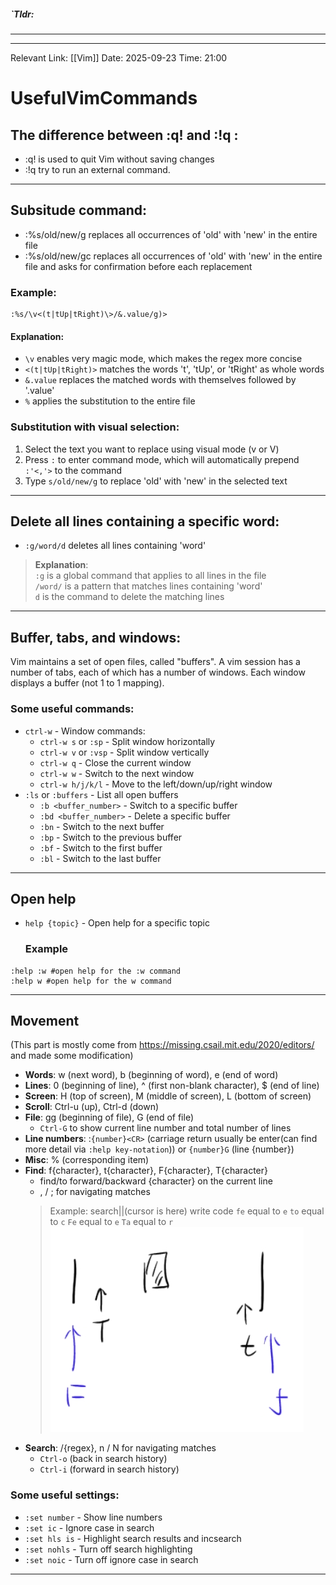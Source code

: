 ##### `Tldr: 
---


---
Relevant Link: [[Vim]] 
Date: 2025-09-23 
Time: 21:00
# UsefulVimCommands

## The difference between :q! and :!q :
- :q! is used to quit Vim without saving changes
- :!q try to run an external command.
---

## Subsitude command:
- :%s/old/new/g replaces all occurrences of 'old' with 'new' in the entire file
- :%s/old/new/gc replaces all occurrences of 'old' with 'new' in the entire file and asks for confirmation before each replacement

### Example:
```vim
:%s/\v<(t|tUp|tRight)\>/&.value/g)>
```
#### Explanation:
- `\v` enables very magic mode, which makes the regex more concise
- `<(t|tUp|tRight)>` matches the words 't', 'tUp', or 'tRight' as whole words
- `&.value` replaces the matched words with themselves followed by '.value'
- `%` applies the substitution to the entire file

### Substitution with visual selection:
1. Select the text you want to replace using visual mode (v or V)
2. Press `:` to enter command mode, which will automatically prepend `:'<,'>` to the command
3. Type `s/old/new/g` to replace 'old' with 'new' in the selected text

---

## Delete all lines containing a specific word:
- `:g/word/d` deletes all lines containing 'word'
> **Explanation**:  
> `:g` is a global command that applies to all lines in the file    
> `/word/` is a pattern that matches lines containing 'word'    
> `d` is the command to delete the matching lines   

---

## Buffer, tabs, and windows:
Vim maintains a set of open files, called "buffers". A vim session has a number of tabs, each of which has a number of windows. Each window displays a buffer (not 1 to 1 mapping).
### Some useful commands:
- `ctrl-w` - Window commands:
  - `ctrl-w s` or `:sp` - Split window horizontally
  - `ctrl-w v` or `:vsp` - Split window vertically
  - `ctrl-w q` - Close the current window
  - `ctrl-w w` - Switch to the next window
  - `ctrl-w h/j/k/l` - Move to the left/down/up/right window
- `:ls` or `:buffers` - List all open buffers
  - `:b <buffer_number>` - Switch to a specific buffer
  - `:bd <buffer_number>` - Delete a specific buffer
  - `:bn` - Switch to the next buffer
  - `:bp` - Switch to the previous buffer
  - `:bf` - Switch to the first buffer
  - `:bl` - Switch to the last buffer 

---

  ## Open help
- `help {topic}` - Open help for a specific topic
  ### Example
```vim
:help :w #open help for the :w command
:help w #open help for the w command
```

---

## Movement
(This part is mostly come from https://missing.csail.mit.edu/2020/editors/ and made some modification)

- **Words**: w (next word), b (beginning of word), e (end of word)
- **Lines**: 0 (beginning of line), ^ (first non-blank character), $ (end of line)
- **Screen**: H (top of screen), M (middle of screen), L (bottom of screen)
- **Scroll**: Ctrl-u (up), Ctrl-d (down)
- **File**: gg (beginning of file), G (end of file)
  - `Ctrl-G` to show current line number and total number of lines
- **Line numbers**: :`{number}<CR>` (carriage return usually be enter(can find more detail via `:help key-notation`)) or `{number}G` (line {number})
- **Misc**: % (corresponding item)
- **Find**: f{character}, t{character}, F{character}, T{character}
  - find/to forward/backward {character} on the current line
  - , / ; for navigating matches
  >Example:
  > search||(cursor is here) write code
  > `fe` equal to `e`
  > `to` equal to `c` 
  > `Fe` equal to `e`
  > `Ta` equal to `r`
  ![Schematic Diagram](./img/Screenshot_20250713_164801.jpg)
- **Search**: /{regex}, n / N for navigating matches
  - `Ctrl-o` (back in search history) 
  - `Ctrl-i` (forward in search history)

### Some useful settings:
- `:set number` - Show line numbers
- `:set ic` - Ignore case in search
- `:set hls is` - Highlight search results and incsearch
- `:set nohls` - Turn off search highlighting
- `:set noic` - Turn off ignore case in search

---